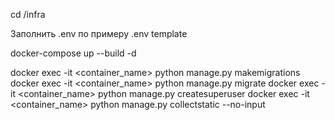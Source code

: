 cd /infra

Заполнить .env по примеру .env template


docker-compose up --build -d
 
docker exec  -it <container_name> python manage.py makemigrations 
docker exec -it <container_name> python manage.py migrate 
docker exec -it <container_name> python manage.py createsuperuser 
docker exec -it <container_name> python manage.py collectstatic --no-input

